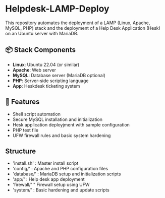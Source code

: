 
# Helpdesk-LAMP-Deploy

This repository automates the deployment of a LAMP (Linux, Apache, MySQL, PHP) stack and the deployment of a Help Desk Application (Hesk) on an Ubuntu server with MariaDB.

## 📦 Stack Components
- **Linux**: Ubuntu 22.04 (or similar)
- **Apache**: Web server
- **MySQL**: Database server (MariaDB optional)
- **PHP**: Server-side scripting language
- **App**: Heskdesk ticketing system

## 🚀 Features
- Shell script automation
- Secure MySQL installation and initialization
- Hesk application deployjment with sample configuration
- PHP test file
- UFW firewall rules and basic system hardening

## Structure 
- 'install.sh' : Master install script
- 'config/' : Apache and PHP configuration files
- 'database/' : MariaDB setup and initialization scripts
- 'app/' : Help desk app deployment
- 'firewall/' " Firewall setup using UFW
- 'system/' : Basic hardening and update scripts

